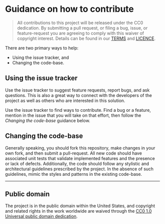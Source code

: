 # Guidance on how to contribute

> All contributions to this project will be released under the CC0
> dedication. By submitting a pull request, or filing a bug, issue, or 
> feature-request you are agreeing to comply with this waiver of copyright interest.
> Details can be found in our [TERMS](TERMS.md) and [LICENCE](LICENSE).


There are two primary ways to help: 
 - Using the issue tracker, and 
 - Changing the code-base.


## Using the issue tracker

Use the issue tracker to suggest feature requests, report bugs, and ask questions. 
This is also a great way to connect with the developers of the project as well
as others who are interested in this solution.  

Use the issue tracker to find ways to contribute. Find a bug or a feature, mention in
the issue that you will take on that effort, then follow the _Changing the code-base_ 
guidance below.


## Changing the code-base

Generally speaking, you should fork this repository, make changes in your
own fork, and then submit a pull-request.  All new code should have associated unit
tests that validate implemented features and the presence or lack of defects. 
Additionally, the code should follow any stylistic and architectural guidelines 
prescribed by the project. In the absence of such guidelines, mimic the styles
and patterns in the existing code-base.

----

## Public domain

The project is in the public domain within the United States, and
copyright and related rights in the work worldwide are waived through
the [CC0 1.0 Universal public domain dedication][CC0].


[CC0]: http://creativecommons.org/publicdomain/zero/1.0/


